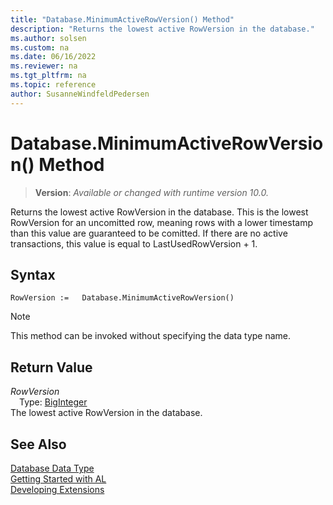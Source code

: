 ```yaml
---
title: "Database.MinimumActiveRowVersion() Method"
description: "Returns the lowest active RowVersion in the database."
ms.author: solsen
ms.custom: na
ms.date: 06/16/2022
ms.reviewer: na
ms.tgt_pltfrm: na
ms.topic: reference
author: SusanneWindfeldPedersen
---
```

[//]: # (START>DO_NOT_EDIT)
[//]: # (IMPORTANT:Do not edit any of the content between here and the END>DO_NOT_EDIT.)
[//]: # (Any modifications should be made in the .xml files in the ModernDev repo.)
# Database.MinimumActiveRowVersion() Method
> **Version**: _Available or changed with runtime version 10.0._

Returns the lowest active RowVersion in the database. This is the lowest RowVersion for an uncomitted row, meaning rows with a lower timestamp than this value are guaranteed to be comitted. If there are no active transactions, this value is equal to LastUsedRowVersion + 1.


## Syntax
```AL
RowVersion :=   Database.MinimumActiveRowVersion()
```
> [!NOTE]
> This method can be invoked without specifying the data type name.

## Return Value
*RowVersion*  
&emsp;Type: [BigInteger](../biginteger/biginteger-data-type.md)  
The lowest active RowVersion in the database.


[//]: # (IMPORTANT: END>DO_NOT_EDIT)
## See Also
[Database Data Type](database-data-type.md)  
[Getting Started with AL](../../devenv-get-started.md)  
[Developing Extensions](../../devenv-dev-overview.md)